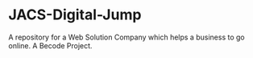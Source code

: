# JACS-Digital-Jump
A repository  for a Web Solution Company which helps a business to go online. A Becode Project.
